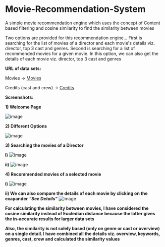 # Movie-Recommendation-System

A simple movie recommendation engine which uses the concept of Content based filtering and cosine similarity to find the similarity between movies

Two options are provided for this recommendation engine...
First is searching for the list of movies of a director and each movie's details viz. director, top 3 cast and genres. 
Second is searching for a list of recommended movies for a given movie. In this option, we can also get the details of each movie viz. director, top 3 cast and genres



**URL of data sets:**

Movies -> [Movies](https://www.kaggle.com/datasets/tmdb/tmdb-movie-metadata?select=tmdb_5000_movies.csv)

Credits (cast and crew) -> [Credits](https://www.kaggle.com/datasets/tmdb/tmdb-movie-metadata?select=tmdb_5000_credits.csv)


**Screenshots:**

**1) Welcome Page**

![image](https://user-images.githubusercontent.com/105063050/170882002-36a5ba03-aa3e-42d9-96db-0720c3882ec9.png)



**2) Different Options**

![image](https://user-images.githubusercontent.com/105063050/170882093-a4e78ede-1e8d-40dd-b6bf-516290d4b4c9.png)

 
 
 **3) Searching the movies of a Director**
 
 **i)**
 ![image](https://user-images.githubusercontent.com/105063050/170882263-b1700e76-57ab-4f04-a576-2f4c3be18d88.png)
 
 
 **ii)**
 ![image](https://user-images.githubusercontent.com/105063050/170882324-8633a570-5635-4ec1-a500-b004a27efbeb.png)
 
 
 **4) Recommended movies of a selected movie**
 
 **i)**
 ![image](https://user-images.githubusercontent.com/105063050/170870208-ca5b06dc-d8bd-432c-be11-1a95d6f2d0a1.png)




**ii) We can also compare the details of each movie by clicking on the exapander**  ***"See Details"*** 
![image](https://user-images.githubusercontent.com/105063050/170870738-7f37234f-41ad-4c73-88c5-6e79f584fb0c.png)


**For calculating the similarity between movies, I have considered the cosine similarity instead of Eucledian distance 
because the latter gives the in-accurate results for larger data sets**


**Also, the similarity is not solely based (only on genre or cast or overview) on a single detail. I have combined 
all the details viz. overview, keywords, genres, cast, crew and calculated the similarity values**
